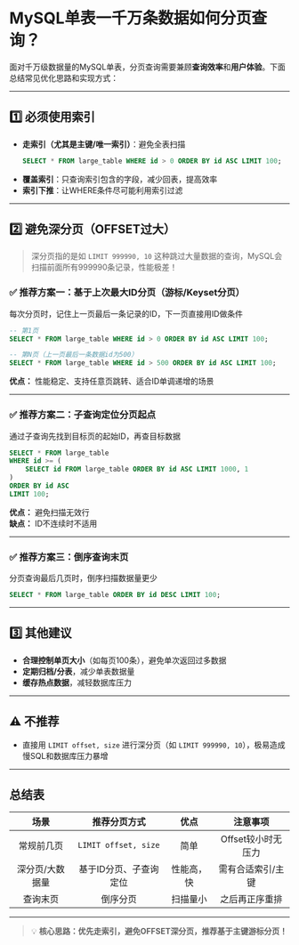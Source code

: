# MySQL单表一千万条数据如何分页查询？

面对千万级数据量的MySQL单表，分页查询需要兼顾**查询效率**和**用户体验**。下面总结常见优化思路和实现方式：

---

## 1️⃣ 必须使用索引

- **走索引（尤其是主键/唯一索引）**：避免全表扫描  
  ```sql
  SELECT * FROM large_table WHERE id > 0 ORDER BY id ASC LIMIT 100;
  ```
- **覆盖索引**：只查询索引包含的字段，减少回表，提高效率
- **索引下推**：让WHERE条件尽可能利用索引过滤

---

## 2️⃣ 避免深分页（OFFSET过大）

> 深分页指的是如 `LIMIT 999990, 10` 这种跳过大量数据的查询，MySQL会扫描前面所有999990条记录，性能极差！

### ✅ 推荐方案一：基于上次最大ID分页（游标/Keyset分页）

每次分页时，记住上一页最后一条记录的ID，下一页直接用ID做条件  
```sql
-- 第1页
SELECT * FROM large_table WHERE id > 0 ORDER BY id ASC LIMIT 100;

-- 第N页（上一页最后一条数据id为500）
SELECT * FROM large_table WHERE id > 500 ORDER BY id ASC LIMIT 100;
```
**优点：** 性能稳定、支持任意页跳转、适合ID单调递增的场景

---

### ✅ 推荐方案二：子查询定位分页起点

通过子查询先找到目标页的起始ID，再查目标数据  
```sql
SELECT * FROM large_table 
WHERE id >= (
    SELECT id FROM large_table ORDER BY id ASC LIMIT 1000, 1
)
ORDER BY id ASC 
LIMIT 100;
```
**优点：** 避免扫描无效行  
**缺点：** ID不连续时不适用

---

### ✅ 推荐方案三：倒序查询末页

分页查询最后几页时，倒序扫描数据量更少  
```sql
SELECT * FROM large_table ORDER BY id DESC LIMIT 100;
```

---

## 3️⃣ 其他建议

- **合理控制单页大小**（如每页100条），避免单次返回过多数据
- **定期归档/分表**，减少单表数据量
- **缓存热点数据**，减轻数据库压力

---

## ⚠️ 不推荐

- 直接用 `LIMIT offset, size` 进行深分页（如 `LIMIT 999990, 10`），极易造成慢SQL和数据库压力暴增

---

## 总结表

|      场景       |      推荐分页方式      |    优点    |      注意事项      |
| :-------------: | :--------------------: | :--------: | :----------------: |
|   常规前几页    |  `LIMIT offset, size`  |    简单    | Offset较小时无压力 |
| 深分页/大数据量 | 基于ID分页、子查询定位 | 性能高，快 | 需有合适索引/主键  |
|    查询末页     |        倒序分页        |  扫描量小  |   之后再正序重排   |

---

> 💡 **核心思路：优先走索引，避免OFFSET深分页，推荐基于主键游标分页！**